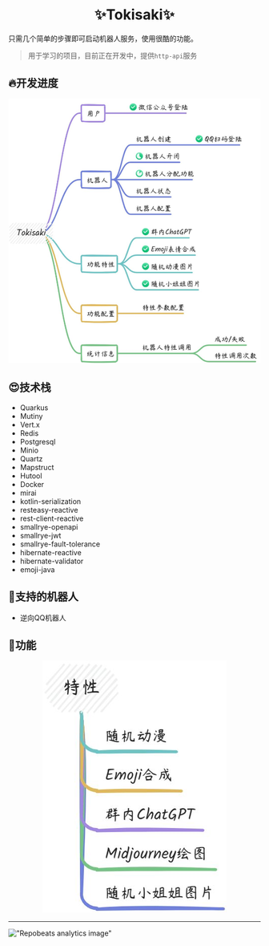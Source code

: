 <div align="center">
    <h1>✨Tokisaki✨</h1>
</div>

只需几个简单的步骤即可启动机器人服务，使用很酷的功能。

> 用于学习的项目，目前正在开发中，提供`http-api`服务

## 🔥开发进度

<div align="center">
    <img src="assets/dev.jpeg" width="512" alt="dev">
</div>

## 😍技术栈

- Quarkus
- Mutiny
- Vert.x
- Redis
- Postgresql
- Minio
- Quartz
- Mapstruct
- Hutool
- Docker
- mirai
- kotlin-serialization
- resteasy-reactive
- rest-client-reactive
- smallrye-openapi
- smallrye-jwt
- smallrye-fault-tolerance
- hibernate-reactive
- hibernate-validator
- emoji-java

## 🦄支持的机器人

- 逆向QQ机器人

## 🎉功能

<div align="center">
    <img src="assets/feature.jpeg" alt="feature">
</div>

---

!["Repobeats analytics image"](https://repobeats.axiom.co/api/embed/dc09eabba303f877085bc7d000b2e47715097763.svg)